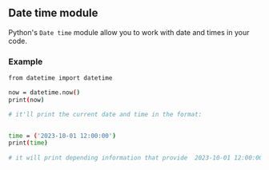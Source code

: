 ## Date time module
Python's ``Date time`` module allow you to work with date and times in your code.

### Example

```bash
from datetime import datetime

now = datetime.now()
print(now)

# it'll print the current date and time in the format:


time = ('2023-10-01 12:00:00')
print(time)
 
# it will print depending information that provide  2023-10-01 12:00:00

```